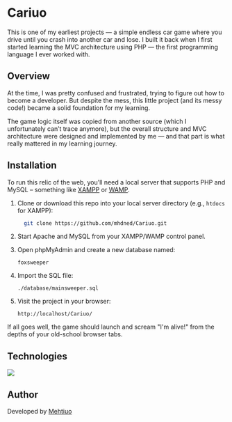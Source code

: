 # Cariuo

This is one of my earliest projects — a simple endless car game where you drive until you crash into another car and lose.
I built it back when I first started learning the MVC architecture using PHP — the first programming language I ever worked with.

## Overview

At the time, I was pretty confused and frustrated, trying to figure out how to become a developer. But despite the mess, this little project (and its messy code!) became a solid foundation for my learning.

The game logic itself was copied from another source (which I unfortunately can’t trace anymore), but the overall structure and MVC architecture were designed and implemented by me — and that part is what really mattered in my learning journey.

## Installation

To run this relic of the web, you'll need a local server that supports PHP and MySQL – something like [XAMPP](https://www.apachefriends.org/index.html) or [WAMP](https://www.wampserver.com/).

1. Clone or download this repo into your local server directory (e.g., `htdocs` for XAMPP):

   ```bash
     git clone https://github.com/mhdned/Cariuo.git
   ```

2. Start Apache and MySQL from your XAMPP/WAMP control panel.

3. Open phpMyAdmin and create a new database named:

   ```
   foxsweeper
   ```

4. Import the SQL file:

   ```
   ./database/mainsweeper.sql
   ```

5. Visit the project in your browser:

   ```
   http://localhost/Cariuo/
   ```

If all goes well, the game should launch and scream "I'm alive!" from the depths of your old-school browser tabs.

## Technologies

<p align="left">
  <a href="https://skillicons.dev">
    <img src="https://skillicons.dev/icons?i=php,mysql,html,css,js" />
  </a>
</p>

## Author

Developed by [Mehtiuo](https://github.com/mhdned)
